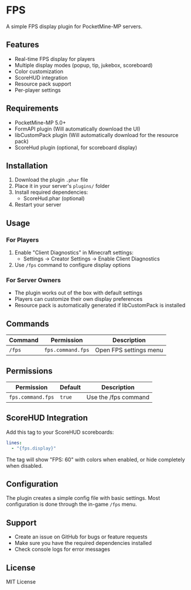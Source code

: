 # FPS
A simple FPS display plugin for PocketMine-MP servers.

## Features

- Real-time FPS display for players
- Multiple display modes (popup, tip, jukebox, scoreboard)
- Color customization
- ScoreHUD integration
- Resource pack support
- Per-player settings

## Requirements

- PocketMine-MP 5.0+
- FormAPI plugin (Will automatically download the UI)
- libCustomPack plugin (Will automatically download for the resource pack)
- ScoreHud plugin (optional, for scoreboard display)

## Installation

1. Download the plugin `.phar` file
2. Place it in your server's `plugins/` folder
3. Install required dependencies:
   - ScoreHud.phar (optional)
4. Restart your server

## Usage

### For Players
1. Enable "Client Diagnostics" in Minecraft settings:
   - Settings → Creator Settings → Enable Client Diagnostics
2. Use `/fps` command to configure display options

### For Server Owners
- The plugin works out of the box with default settings
- Players can customize their own display preferences
- Resource pack is automatically generated if libCustomPack is installed

## Commands

| Command | Permission | Description |
|---------|------------|-------------|
| `/fps` | `fps.command.fps` | Open FPS settings menu |

## Permissions

| Permission | Default | Description |
|------------|---------|-------------|
| `fps.command.fps` | `true` | Use the /fps command |

## ScoreHUD Integration

Add this tag to your ScoreHUD scoreboards:
```yaml
lines:
  - "{fps.display}"
```

The tag will show "FPS: 60" with colors when enabled, or hide completely when disabled.

## Configuration

The plugin creates a simple config file with basic settings. Most configuration is done through the in-game `/fps` menu.

## Support

- Create an issue on GitHub for bugs or feature requests
- Make sure you have the required dependencies installed
- Check console logs for error messages

## License

MIT License
